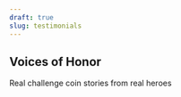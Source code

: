 ```yaml
---
draft: true
slug: testimonials
---
```


## Voices of Honor
Real challenge coin stories from real heroes
